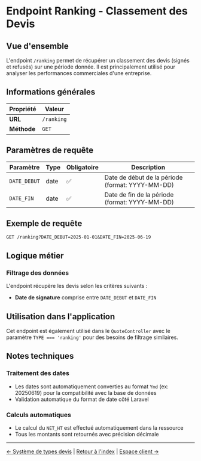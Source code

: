 # Endpoint Ranking - Classement des Devis

## Vue d'ensemble

L'endpoint `/ranking` permet de récupérer un classement des devis (signés et refusés) sur une période donnée. Il est principalement utilisé pour analyser les performances commerciales d'une entreprise.

## Informations générales

| Propriété | Valeur |
|-----------|--------|
| **URL** | `/ranking` |
| **Méthode** | `GET` |

## Paramètres de requête

| Paramètre | Type | Obligatoire | Description |
|-----------|------|-------------|-------------|
| `DATE_DEBUT` | date | ✅ | Date de début de la période (format: YYYY-MM-DD) |
| `DATE_FIN` | date | ✅ | Date de fin de la période (format: YYYY-MM-DD) |

## Exemple de requête

```http
GET /ranking?DATE_DEBUT=2025-01-01&DATE_FIN=2025-06-19
```

## Logique métier

### Filtrage des données

L'endpoint récupère les devis selon les critères suivants :
- **Date de signature** comprise entre `DATE_DEBUT` et `DATE_FIN`

## Utilisation dans l'application

Cet endpoint est également utilisé dans le `QuoteController` avec le paramètre `TYPE === 'ranking'` pour des besoins de filtrage similaires.

## Notes techniques

### Traitement des dates
- Les dates sont automatiquement converties au format `Ymd` (ex: 20250619) pour la compatibilité avec la base de données
- Validation automatique du format de date côté Laravel

### Calculs automatiques
- Le calcul du `NET_HT` est effectué automatiquement dans la ressource
- Tous les montants sont retournés avec précision décimale

---
[← Système de types devis](./devis-types.md) | [Retour à l'index](./readme.md) | [Espace client →](./client-space.md)
